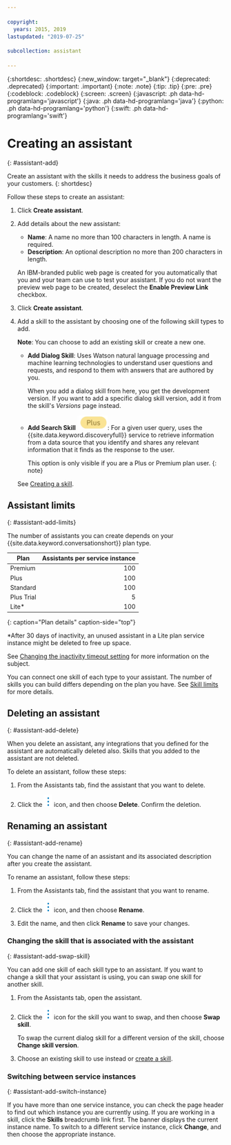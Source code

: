 ```yaml
---

copyright:
  years: 2015, 2019
lastupdated: "2019-07-25"

subcollection: assistant

---
```


{:shortdesc: .shortdesc}
{:new_window: target="_blank"}
{:deprecated: .deprecated}
{:important: .important}
{:note: .note}
{:tip: .tip}
{:pre: .pre}
{:codeblock: .codeblock}
{:screen: .screen}
{:javascript: .ph data-hd-programlang='javascript'}
{:java: .ph data-hd-programlang='java'}
{:python: .ph data-hd-programlang='python'}
{:swift: .ph data-hd-programlang='swift'}

# Creating an assistant
{: #assistant-add}

Create an assistant with the skills it needs to address the business goals of your customers.
{: shortdesc}

Follow these steps to create an assistant:

1.  Click **Create assistant**.

1.  Add details about the new assistant:

    - **Name**: A name no more than 100 characters in length. A name is required.
    - **Description**: An optional description no more than 200 characters in length.

    An IBM-branded public web page is created for you automatically that you and your team can use to test your assistant. If you do not want the preview web page to be created, deselect the **Enable Preview Link** checkbox.

1.  Click **Create assistant**.

1.  Add a skill to the assistant by choosing one of the following skill types to add.

    **Note**: You can choose to add an existing skill or create a new one.

    - **Add Dialog Skill**: Uses Watson natural language processing and machine learning technologies to understand user questions and requests, and respond to them with answers that are authored by you.

      When you add a dialog skill from here, you get the development version. If you want to add a specific dialog skill version, add it from the skill's *Versions* page instead.

    - **Add Search Skill** ![Plus or Premium plan only](images/plus.png): For a given user query, uses the {{site.data.keyword.discoveryfull}} service to retrieve information from a data source that you identify and shares any relevant information that it finds as the response to the user.

      This option is only visible if you are a Plus or Premium plan user.
      {: note}

    See [Creating a skill](/docs/services/assistant?topic=assistant-skill-add).

## Assistant limits
{: #assistant-add-limits}

The number of assistants you can create depends on your {{site.data.keyword.conversationshort}} plan type.

| Plan | Assistants per service instance |
|--------------|--------------------------------:|
| Premium      |                             100 |
| Plus         |                             100 |
| Standard     |                             100 |
| Plus Trial   |                               5 |
| Lite*        |                             100 |
{: caption="Plan details" caption-side="top"}

*After 30 days of inactivity, an unused assistant in a Lite plan service instance might be deleted to free up space.

See [Changing the inactivity timeout setting](/docs/services/assistant?topic=assistant-assistant-settings) for more information on the subject.

You can connect one skill of each type to your assistant. The number of skills you can build differs depending on the plan you have. See [Skill limits](/docs/services/assistant?topic=assistant-skill-add#skill-add-limits) for more details.

## Deleting an assistant
{: #assistant-add-delete}

When you delete an assistant, any integrations that you defined for the assistant are automatically deleted also. Skills that you added to the assistant are not deleted.

To delete an assistant, follow these steps:

1.  From the Assistants tab, find the assistant that you want to delete.

1.  Click the ![open and close list of options](images/kabob-beta.png) icon, and then choose **Delete**. Confirm the deletion.

## Renaming an assistant
{: #assistant-add-rename}

You can change the name of an assistant and its associated description after you create the assistant.

To rename an assistant, follow these steps:

1.  From the Assistants tab, find the assistant that you want to rename.

1.  Click the ![open and close list of options](images/kabob-beta.png) icon, and then choose **Rename**.

1.  Edit the name, and then click **Rename** to save your changes.

### Changing the skill that is associated with the assistant
{: #assistant-add-swap-skill}

You can add one skill of each skill type to an assistant. If you want to change a skill that your assistant is using, you can swap one skill for another skill.

1.  From the Assistants tab, open the assistant.

1.  Click the ![open and close list of options](images/kabob-beta.png) icon for the skill you want to swap, and then choose **Swap skill**.

    To swap the current dialog skill for a different version of the skill, choose **Change skill version**.

1.  Choose an existing skill to use instead or [create a skill](/docs/services/assistant?topic=assistant-skill-add).

### Switching between service instances
{: #assistant-add-switch-instance}

If you have more than one service instance, you can check the page header to find out which instance you are currently using. If you are working in a skill, click the **Skills** breadcrumb link first. The banner displays the current instance name. To switch to a different service instance, click **Change**, and then choose the appropriate instance.
